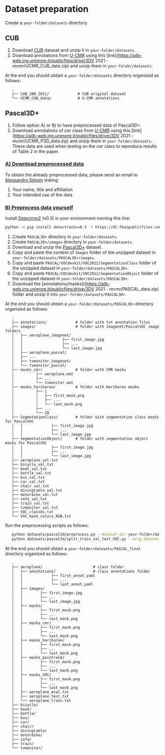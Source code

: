 # Dataset preparation
Create a ```your-folder/datasets``` directory.

## CUB
1) Download [CUB](http://www.vision.caltech.edu/visipedia-data/CUB-200-2011/CUB_200_2011.tgz) dataset and unzip it in ```your-folder/datasets```.
2) Download annotations from [U-CMR](https://github.com/shubham-goel/ucmr) using this [link](https://ailb-web.ing.unimore.it/publicfiles/drive/3DV 2021 - mcmr/UCMR_CUB_data.zip) and unzip them in ```your-folder/datasets```.

At the end you should obtain a ```your-folder/datasets``` directory organized as follows:
```
   .
   ├── CUB_200_2011/             # CUB original dataset
   └── UCMR_CUB_data/            # U-CMR annotations
```


## Pascal3D+

1. Follow option A) or B) to have preprocessed data of Pascal3D+.
2. Download annotations of _car_ class from [U-CMR](https://github.com/shubham-goel/ucmr) using this [link](https://ailb-web.ing.unimore.it/publicfiles/drive/3DV 2021 - mcmr/UCMR_P3D_data.zip) and unzip them in ```your-folder/datasets```. These data are used when testing on the _car_ class to reproduce results of Table 2 in the paper.

### <ins> A) Download preprocessed data</ins>
To obtain the already preprocessed data, please send an email to [Alessandro Simoni](https://aimagelab.ing.unimore.it/imagelab/person.asp?idpersona=125) stating:
1) Your name, title and affiliation
2) Your intended use of the data

### <ins>B) Preprocess data yourself</ins>
Install [Detectron2](https://github.com/facebookresearch/detectron2/blob/main/INSTALL.md) (v0.3) in your environment running this line:
```bash
python -m pip install detectron2==0.3 -f https://dl.fbaipublicfiles.com/detectron2/wheels/cu102/torch1.5/index.html
```

1) Create ```PASCAL3D+``` directory in ```your-folder/datasets```.
2) Create ```PASCAL3D+/images``` directory  in ```your-folder/datasets```.
3) Download and unzip the [Pascal3D+](ftp://cs.stanford.edu/cs/cvgl/PASCAL3D+_release1.1.zip) dataset.
4) Copy and paste the content of ```Images``` folder of the unzipped dataset in ```your-folder/datasets/PASCAL3D+/images```.
5) Copy and paste ```PASCAL/VOCdevkit/VOC2012/SegmentationClass``` folder of the unzipped dataset in ```your-folder/datasets/PASCAL3D+```.
6) Copy and paste ```PASCAL/VOCdevkit/VOC2012/SegmentationObject``` folder of the unzipped dataset in ```your-folder/datasets/PASCAL3D+```.
7) Download the [annotations/masks]((https://ailb-web.ing.unimore.it/publicfiles/drive/3DV 2021 - mcmr/PASCAL_data.zip) folder and unzip it into ```your-folder/datasets/PASCAL3D+```. 

At the end you should obtain a ```your-folder/datasets/PASCAL3D+``` directory organized as follows:
```
   .
   ├── annotations/             # folder with txt annotation files
   ├── images/                  # folder with Imagenet/PascalVOC image folders
   │   ├── aeroplane_imagenet/    
   │   │                  ├── first_image.jpg
   │   │                  ├── ...
   │   │                  └── last_image.jpg
   │   ├── aeroplane_pascal/             
   │   ├── ...             
   │   ├── tvmonitor_imagenet/            
   │   └── tvmonitor_pascal/                
   ├── masks_cmr/               # folder with CMR masks
   │          ├── aeroplane.mat
   │          ├── ...
   │          └── tvmonitor.mat
   ├── masks_hariharan/         # folder with Hariharan masks
   │          ├── 1
   │          │   ├── first_mask.png
   │          │   ├── ...
   │          │   └── last_mask.png
   │          ├── ...
   │          └── 20
   ├── SegmetationClass/        # folder with segmentation class masks for PascalVOC
   │   │             ├── first_image.jpg
   │   │             ├── ...
   │   │             └── last_image.jpg
   ├── SegmentationObject/      # folder with segmentation object masks for PascalVOC
   │   │             ├── first_image.jpg
   │   │             ├── ...
   │   │             └── last_image.jpg
   ├── aeroplane_val.txt
   ├── bicycle_val.txt
   ├── boat_val.txt
   ├── bottle_val.txt
   ├── bus_val.txt
   ├── car_val.txt
   ├── chair_val.txt
   ├── diningtable_val.txt
   ├── motorbike_val.txt
   ├── sofa_val.txt
   ├── train_val.txt
   ├── tvmonitor_val.txt
   ├── VOC_classes.txt
   └── VOC_mask_colors_RGB.txt
```
Run the preprocessing scripts as follows:
```bash
   python datasets/pascal3d/preprocess.py --dataset_dir your-folder/datasets/PASCAL3D+ --results_dir your-folder/datasets/PASCAL_final
   python datasets/pascal3d/split_train_val_test_VOC.py --orig_dataset_dir your-folder/datasets/PASCAL3D+ --new_dataset_dir your-folder/datasets/PASCAL_final
```

At the end you should obtain a ```your-folder/datasets/PASCAL_final``` directory organized as follows:
```
   .
   ├── aeroplane/                       # class folder
   │   ├── annotations/                 # class annotations folder
   │   │             ├── first_annot.yaml
   │   │             ├── ...
   │   │             └── last_annot.yaml
   │   ├── images/   
   │   │        ├── first_image.jpg
   │   │        ├── ...
   │   │        └── last_image.jpg       
   │   ├── masks/   
   │   │        ├── first_mask.png
   │   │        ├── ...
   │   │        └── last_mask.png         
   │   ├── masks_cmr/   
   │   │        ├── first_mask.png
   │   │        ├── ...
   │   │        └── last_mask.png          
   │   ├── masks_hariharan/  
   │   │        ├── first_mask.png
   │   │        ├── ...
   │   │        └── last_mask.png           
   │   ├── masks_pointrend/ 
   │   │        ├── first_mask.png
   │   │        ├── ...
   │   │        └── last_mask.png            
   │   ├── masks_VOC/       
   │   │        ├── first_mask.png
   │   │        ├── ...
   │   │        └── last_mask.png      
   │   ├── aeroplane_eval.txt            
   │   ├── aeroplane_test.txt       
   │   └── aeroplane_train.txt                    
   ├── bicycle/
   ├── boat/
   ├── bottle/
   ├── bus/
   ├── car/
   ├── chair/
   ├── diningtable/
   ├── motorbike/
   ├── sofa/
   ├── train/
   └── tvmonitor/
```

